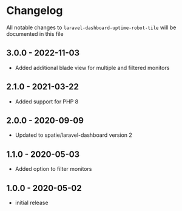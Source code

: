 # Changelog

All notable changes to `laravel-dashboard-uptime-robot-tile` will be documented in this file

## 3.0.0 - 2022-11-03

- Added additional blade view for multiple and filtered monitors 

## 2.1.0 - 2021-03-22

- Added support for PHP 8

## 2.0.0 - 2020-09-09

- Updated to spatie/laravel-dashboard version 2

## 1.1.0 - 2020-05-03

- Added option to filter monitors

## 1.0.0 - 2020-05-02

- initial release
